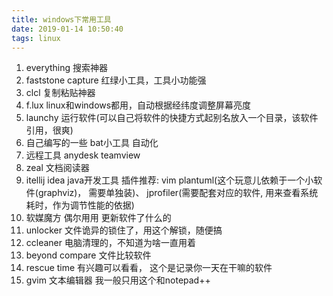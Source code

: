 ```yaml
---
title: windows下常用工具
date: 2019-01-14 10:50:40
tags: linux
---
```

1. everything 搜索神器
2. faststone capture 红绿小工具，工具小功能强
3. clcl  复制粘贴神器
4. f.lux linux和windows都用，自动根据经纬度调整屏幕亮度
5. launchy  运行软件(可以自己将软件的快捷方式起别名放入一个目录，该软件引用，很爽)
6. 自己编写的一些 bat小工具 自动化
7. 远程工具 anydesk teamview
8. zeal 文档阅读器
9. itellij idea java开发工具
     插件推荐: vim  plantuml(这个玩意儿依赖于一个小软件(graphviz)， 需要单独装)、 jprofiler(需要配套对应的软件, 用来查看系统耗时，作为调节性能的依据)
10. 软媒魔方 偶尔用用 更新软件了什么的
11. unlocker  文件诡异的锁住了，用这个解锁，随便搞
12. ccleaner 电脑清理的，不知道为啥一直用着
13. beyond compare  文件比较软件
14. rescue time 有兴趣可以看看， 这个是记录你一天在干嘛的软件
15. gvim 文本编辑器 我一般只用这个和notepad++

